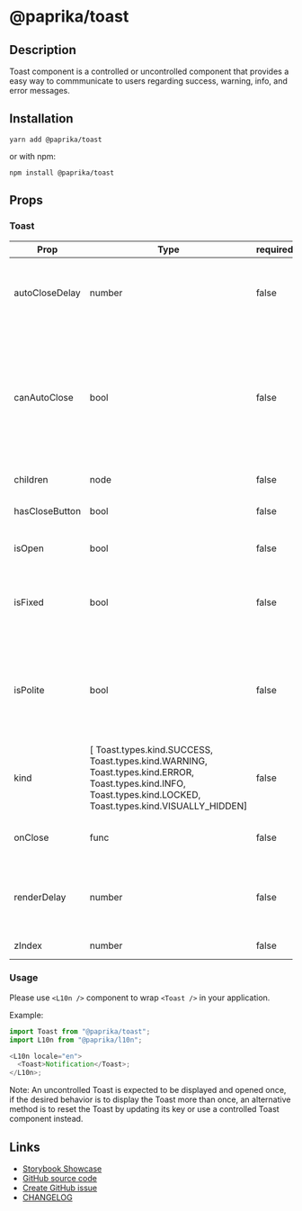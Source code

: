 <!-- start: Autogenerated - do not modify -->

# @paprika/toast

## Description

Toast component is a controlled or uncontrolled component that provides a easy way to commmunicate to users regarding success, warning, info, and error messages.

## Installation

```
yarn add @paprika/toast
```

or with npm:

```
npm install @paprika/toast
```

## Props

### Toast

| Prop           | Type                                                                                                                                                            | required | default               | Description                                                                                                                                               |
| -------------- | --------------------------------------------------------------------------------------------------------------------------------------------------------------- | -------- | --------------------- | --------------------------------------------------------------------------------------------------------------------------------------------------------- |
| autoCloseDelay | number                                                                                                                                                          | false    | 5000                  | Duration (in ms) before Toast will automatically close (if canAutoClose is true).                                                                         |
| canAutoClose   | bool                                                                                                                                                            | false    | false                 | Will automatically call onClose() after 5000ms (or longer if provided by autoCloseDelay). If uncontrolled, it will automatically close the Toast as well. |
| children       | node                                                                                                                                                            | false    | null                  | Content of the Toast.                                                                                                                                     |
| hasCloseButton | bool                                                                                                                                                            | false    | true                  | If the component should have a 'close' button.                                                                                                            |
| isOpen         | bool                                                                                                                                                            | false    | null                  | How "controlled" Toast is shown / hidden.                                                                                                                 |
| isFixed        | bool                                                                                                                                                            | false    | false                 | If the Toast is fixed to the top of the viewport. This will render the Toast as a Portal.                                                                 |
| isPolite       | bool                                                                                                                                                            | false    | false                 | A11y: If the Toast is polite (will wait until screen reader is finished before speaking) or assertive (will interrupt immediately).                       |
| kind           | [ Toast.types.kind.SUCCESS, Toast.types.kind.WARNING, Toast.types.kind.ERROR, Toast.types.kind.INFO, Toast.types.kind.LOCKED, Toast.types.kind.VISUALLY_HIDDEN] | false    | Toast.types.kind.INFO | Determines the styling of the Toast.                                                                                                                      |
| onClose        | func                                                                                                                                                            | false    | () => {}              | Callback that is executed after clicking the 'close' button.                                                                                              |
| renderDelay    | number                                                                                                                                                          | false    | 20                    | Delay in ms before content of Toast is rendered (to improve UX with screen readers).                                                                      |
| zIndex         | number                                                                                                                                                          | false    | null                  | The z-index of the Toast.                                                                                                                                 |

<!-- end: Autogenerated - do not modify -->
<!-- content -->

### Usage

Please use `<L10n />` component to wrap `<Toast />` in your application.

Example:

```js
import Toast from "@paprika/toast";
import L10n from "@paprika/l10n";

<L10n locale="en">
  <Toast>Notification</Toast>;
</L10n>;
```

Note: An uncontrolled Toast is expected to be displayed and opened once, if the desired behavior is to display the Toast more than once, an alternative method is to reset the Toast by updating its key or use a controlled Toast component instead.

<!-- eoContent -->

## Links

- [Storybook Showcase](https://paprika.highbond.com/?path=/story/messaging-toast--showcase)
- [GitHub source code](https://github.com/acl-services/paprika/tree/master/packages/Toast/src)
- [Create GitHub issue](https://github.com/acl-services/paprika/issues/new?label=[]&title=@paprika/toast%20[help]:%20your%20short%20description&body=%0A%23%20Help%20wanted%0A%0A%23%23%20Please%20write%20your%20question.%0A*A%20clear%20and%20concise%20description%20of%20what%20the%20question%20is*%0A%0A%23%23%20Additional%20context%0A*Add%20any%20other%20context%20or%20screenshots%20about%20your%20question%20here.*%0A)
- [CHANGELOG](https://github.com/acl-services/paprika/tree/master/packages/Toast/CHANGELOG.md)
